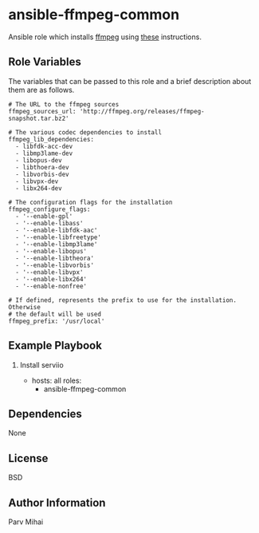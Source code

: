 ansible-ffmpeg-common
========

Ansible role which installs [ffmpeg](https://ffmpeg.org) using [these](https://trac.ffmpeg.org/wiki/CompilationGuide/Ubuntu) instructions.

Role Variables
--------------
The variables that can be passed to this role and a brief description about
them are as follows.

    # The URL to the ffmpeg sources
    ffmpeg_sources_url: 'http://ffmpeg.org/releases/ffmpeg-snapshot.tar.bz2'

    # The various codec dependencies to install
    ffmpeg_lib_dependencies:
      - libfdk-acc-dev
      - libmp3lame-dev
      - libopus-dev
      - libthoera-dev
      - libvorbis-dev
      - libvpx-dev
      - libx264-dev

    # The configuration flags for the installation
    ffmpeg_configure_flags:
      - '--enable-gpl'
      - '--enable-libass'
      - '--enable-libfdk-aac'
      - '--enable-libfreetype'
      - '--enable-libmp3lame'
      - '--enable-libopus'
      - '--enable-libtheora'
      - '--enable-libvorbis'
      - '--enable-libvpx'
      - '--enable-libx264'
      - '--enable-nonfree'

    # If defined, represents the prefix to use for the installation. Otherwise 
    # the default will be used
    ffmpeg_prefix: '/usr/local'

Example Playbook
-------------------------

1) Install serviio

    - hosts: all
      roles:
      - ansible-ffmpeg-common

Dependencies
------------

None

License
-------

BSD

Author Information
------------------

Parv Mihai